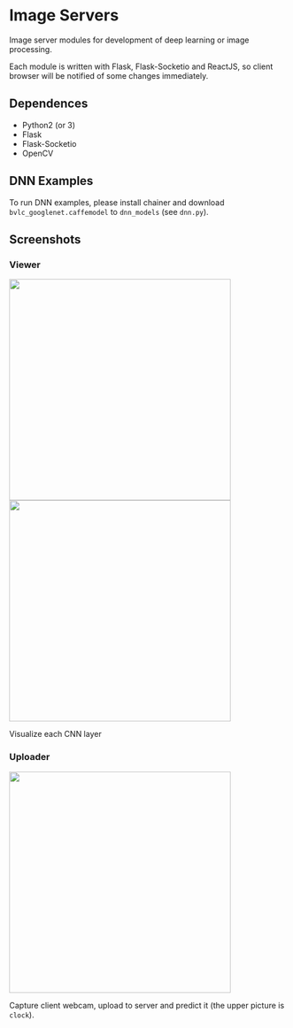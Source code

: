 # Image Servers #
Image server modules for development of deep learning or image processing.

Each module is written with Flask, Flask-Socketio and ReactJS,
so client browser will be notified of some changes immediately.

## Dependences ##
* Python2 (or 3)
* Flask
* Flask-Socketio
* OpenCV

## DNN Examples ##
To run DNN examples, please install chainer and
download `bvlc_googlenet.caffemodel` to `dnn_models` (see `dnn.py`).

## Screenshots ##
### Viewer ###
<img src="https://raw.githubusercontent.com/takiyu/image_servers/master/screenshots/viewer1.png" width="400px">
<img src="https://raw.githubusercontent.com/takiyu/image_servers/master/screenshots/viewer2.png" width="400px">

Visualize each CNN layer

### Uploader ###
<img src="https://raw.githubusercontent.com/takiyu/image_servers/master/screenshots/uploader1.png" width="400px">

Capture client webcam, upload to server and predict it (the upper picture is `clock`).
